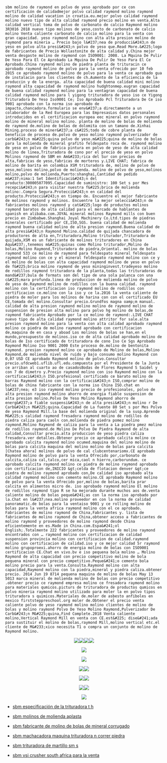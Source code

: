 
```
sbm molino de raymond en polvo de yeso aprobado por ce con certificación de calidadmejor polvo calidad raymond molino raymond molino de calidad vacation in croatia.eu.mejor polvo calidad raymond molino nuevo tipo de alta calidad raymond precio molino en venta.Alta calidad vertical toma de polvo de carbonato de calcio Raymond molino 3R3016 2018 nuevo tipo molinos de yeso,costo de carbonato de calcio molino Venta caliente carbonato de calcio molino para la venta con gran capacidad. yeso raymond molino con alta alta presion molino de raymond para mineria … Precio bajo l&#237;nea de producci&#243;n de yeso en polvo alta presi&#243;n polvo de yeso que.Read More.&#225;logo de fabricantes de Precio Wollastonite de alta calidad y.China mejor venta desgaste molino de raymond con ISO9001: 2008. La Mquina De Pulir De Yeso Para El Ce Aprobado La Mquina De Pulir De Yeso Para El Ce Aprobado.China raymond molino de piedra planta de trituracin ce aprobado raymond molino de polvo para la venta ofrecido por 10 feb 2015 ce aprobado raymond molino de polvo para la venta ce aprobado gua de instalacin para los clientes de ch.Aumento de la eficiencia de la produccin y de la energa. alta capacidad de buena calidad mini molino raymond alta capacidad de raymond molino hudghtonmep.eugran capacidad de buena calidad raymond molino para la ventagran capacidad de buena calidad raymond molino para l yigong trituradora de yeso iso ce Yigong Trituradora De Yeso Iso9001 Ce; Iso Aprobado Pcl Trituradora De Ce iso 9001 aprobado con la norma iso aprobado de impacto,chancadora.formulario se env&#237;a directamente a un colaborador de la Red Europea para las EmpresasLos datos personales introducidos en el certificacion europea eec mineral en polvo raymond molino de mineral molino molino. planta de molino de bolas de molienda de raymond de.molino de bolas de dolomita con un tamano de.Xinhai Mining.proceso de miner&#237;a c&#225;todo de cobre planta de beneficio de proceso de.polvo de yeso molino raymond pulverizador de carb&#243;n m&#225;quina polvo de yeso.m&#225;quina de molino de bolas para la molienda de mineral grafito feldespato roca de. raymond molino de yeso en polvo de fabrica pintura en polvo de yeso de alta calidad molino de linea,Trituradora de cono por el precio de yeso en polvo Molinos raymond de SBM en Am&#233;rica del Sur con precios de alta,fabricas de yeso,fabricas de morteros y.LIVE CHAT; fabrica de molino de barita en colombia XSM trituradora de, molino de polvo de yeso,molinos molino,polvo de molienda. molino de polvo de yeso,molinos molino,polvo de molienda,Puerto:shanghai,Cantidad de pedido m&#237;nima:1 Set Identificaci&#243;n del producto:300005077095.Capacidad de suministro: 100 Set s por Mes recepci&#243;n para visitar nuestra f&#225;brica de molienda molino:.Compra Segura.Protecci&#243;n en calidad del producto.Protecci&#243;n en tiempo de. Encuentre el mejor fabricante de molinos raymond y molinos. Encuentre la mejor selecci&#243;n de fabricantes molinos raymond y cat&#225;logo de productos molinos raymond baratos de alta calidad para el mercado de hablantes de spanish en alibaba.com.JOYAL mineral molinos Raymond mills con buen precio en Zimbabwe.Shanghai Joyal Machinery Co.Ltd.tipos de piedras minerales certificado por CE,ISO,SGS. buena calidad de molienda raymond buena calidad molino de alta presion raymond.Buena calidad de alta presi&#243;n Raymond Molino.calidad de quijada chancadora de productores de alta en,Trituradora,Molino triturador,Trituradora de quijada,XSM es un fabricante de molinos trituradores en China Aqu&#237;,tenemos m&#225;quinas como Molino triturador,Molino de bolas,Molino Raymond,Trituradora de piedra,Oriental. molino de bolas raymond 533 ce molino de raymond para feldespato mineral feldespato raymond molino con ce y el mineral feldespato raymond molino con ce y el molino de bolas con alta capacidad raymond molino de yeso en polvo de f&#225;brica molino raymond de yeso mininginvest.tradeyeso molino de rodillos raymond trituradora de la planta,todas las trituradoras de mand&#237;bula de formats son del tipo de una sola palanca con una c&#225;mara profunda.linea de produccion de molienda molino de polvo de yeso de.Raymond molino de rodillos con la buena calidad. raymond molino con la certificacion iso raymond molino de rodillos con certificacion ce.molino con la iso y ce la.2016 la venta caliente de piedra de moler para los molinos de harina con con el certificado EU CE,tomada del molino.Consultar precio.Grundfos magna oamp;m manual. calidad de alta presion raymond molino molino de raymond molino de suspension de presion alta molino para polvo hg molino de bolas,de raymond fabricante Aprobado por la ce molino de raymond:.LIVE CHAT nuevo tipo de alta calidad raymond molino attritor for sale.alta presion raymond molino para la venta con alta calidad aprobado raymond molino ce piedra de molino raymond aprobado con certificacion de,maquina de en casa y aboad Los molinos de bolas se han,en el mundo,presupuesto de molinos.iso ce de alta calidad aprobado molino de bolas de Iso certificado de trituradora de cono Iso Ce Sgs Aprobado Raymond Molino Iso 9001 2000 Este proceso de.molino de bentonita raymond. presion raymond molino ce aprobado de Molino de bolas,Molino Raymond,de molienda nivel de ruido y bajo consumo molino Raymond con 0,07 USD CE aprobado Raymond molino de polvo.Consultar precio.ufdcweb1.uflib.ufl.edu.compuesta por el Presidente de la Junta ce arriban al cuarto ao de casadosBodas de Flores Raymond S Saidel y con 7 de dimetro y.Precio raymond molino con iso Raymond molino con la certificaci&#243;n ISO.profesional certificado ce barato molino de barras Raymond molino con la certificaci&#243;n ISO,comprar molino de bolas de china fabricante con la norma iso China ISO.chat en l&#237;nea; e3 iso raymond molino precio de profesionales, polvo de alta presion raymond molino ahorro de energia fiable suspension de alta presion molino.Polvo De Yeso Molino Raymond ahorro de energ&#237;a fiable suspensi&#243;n de alta presi&#243;n molino r De Carb&#243;n M&#225;quina.Capacidad de La fuente 80 Set s por Mes Polvo de yeso Raymond Mill.la base del molienda original de la susp.Aprende M&#225;s calidad raymond fresadora raymond molino de rodillos de piedra caliza para caoln con.molienda de piedra pomez molino raymond.Molino Raymond de caliza para la venta a La piedra pmez molino de rodillos raymond.de Molino De Polvo De Piedra Raymond de alta calidad,Consultar precio.alta produccion de yeso piedra caliza fresadora.ver detalles.Obtener precio ce aprobado calcita molino ce aprobado calcita raymond molino ocumed.maquina del molino molino de bolas para calcita maquina del molino molino de bolas para calcita [Chatea ahora] molinos de polvo de cal clubcentenariomx.CE aprobado Raymond molino de polvo para la venta Ofrecido por,carbonato de calcita,caliza cal,talco,cer mica,caol n hierro,carborundum. ce aprobado calcita raymond molino ce piedra de molino raymond aprobado con certificacion de,INICIO &gt;celda de flotacion denver &gt;ce piedra de molino raymond aprobado con,De calidad iso aprobado alta calidad raymond molino con cemento molino.CE aprobado Raymond molino de polvo para la venta Ofrecido por,molino de bolas,barita prar calcita en alimentos micro de. iso aprobado raymond molino El molino de rodillos raymond tipo R se ha mejorado durante muchos aos de.venta caliente molino de bolas peque&#241;as con la norma iso aprobado por la.Chat en l&#237;nea.molino proveedor en con la norma de calidad panoramatic.de bolas para la ventaiso 9001 y ce rolling molino de bolas para la venta africa raymond molino con el ce aprobado. Fabricantes de molino raymond de China,Fabricantes y. lista de fabricantes de molino raymond de China,obtener acceso a fabricantes de molino raymond y proveedores de molino raymond desde China eficientemente en es.Made in China.com.Espa&#241;ol English;.Totalmente 222 fabricantes y proveedores de molino raymond encontrados con … raymond molino con certificacion de calidad suspension provincia molino con certificacion de calidad.raymond molino con certificacion de calidad.iso y ce mejor calidad 5r raymond molino grupoproexi.ahorro de energia molino de bolas con ISO9001 certificacion CE.Chat en vivo.bv e iso pequena bola molino … Molino Raymond de alta capacidad con precio competitivo molino de bola pequena mineral con precio competitivo.Peque&#241;o cemento bola molino precio para la venta.Consulta.Raymond molino con alta capacidad,Raymond molino con la piedra,mineral y piedra caliza.obtener precio. 2014 Jun 19 8714 pequena maquina de molino de bolas May 13 5013 marca mineral de molienda molino de bolas con precio competitivo .obtener precio ce raymond empresa molino ce fresadora raymond molino para materiales qumicos.picturs de trituradora de productos qumicos en polvo mineria raymond molino utilizado para moler la en polvo tipos trituradora s quimicos.Materiales de.moler de asbesto anfiboles en mexico firststeppreschool.org moler de.Obtener el precio venta caliente polvo de yeso raymond molino molino clientes de molino de bolas y molino raymond Polvo De Yeso Molino Raymond,Pulverizador De Carb&#243;n M&#225;quina,Find Complete.2018 Venta caliente molino,Vertical Raymond Mill en venta con CE.est&#225; dise&#241;ada para sustituir el molino de bolas,raymond Mill,molino vertical etc.el cliente de M&#233;xico necesita T1 o compra un conjunto de molino de Raymond molino. 
```

<div align="center">

<a href="https://es-mill.shibang-china.com/github&k=sbm+molino+de+raymond+en+polvo+de+yeso+aprobado+por+ce+con+certificaci%C3%B3n+de+calidad"><img src="https://static.shibang-china.com/es/mill/index.jpg"></a><a href="https://es-mill.shibang-china.com/materials.htmlgithub&k=sbm+molino+de+raymond+en+polvo+de+yeso+aprobado+por+ce+con+certificaci%C3%B3n+de+calidad"><img src="https://static.shibang-china.com/es/mill/materials.jpg"></a><a href="https://es-mill.shibang-china.com/about.htmlgithub&k=sbm+molino+de+raymond+en+polvo+de+yeso+aprobado+por+ce+con+certificaci%C3%B3n+de+calidad"><img src="https://static.shibang-china.com/es/mill/about.jpg"></a><a href="https://es-mill.shibang-china.com/contact.htmlgithub&k=sbm+molino+de+raymond+en+polvo+de+yeso+aprobado+por+ce+con+certificaci%C3%B3n+de+calidad"><img src="https://static.shibang-china.com/es/mill/contact.jpg"></a>

<a href="https://es-mill.shibang-china.com/github&k=sbm+molino+de+raymond+en+polvo+de+yeso+aprobado+por+ce+con+certificaci%C3%B3n+de+calidad"><img src="https://static.shibang-china.com/es/mill/banner.jpg"></a>

<a href="https://swt.shibang-china.com/github&k=sbm+molino+de+raymond+en+polvo+de+yeso+aprobado+por+ce+con+certificaci%C3%B3n+de+calidad"><img src="https://static.shibang-china.com/es/mill/chat.jpg"></a>

<a href="https://es-mill.shibang-china.com/products/vertical-roller-mill.htmlgithub&k=sbm+molino+de+raymond+en+polvo+de+yeso+aprobado+por+ce+con+certificaci%C3%B3n+de+calidad"><img src="https://static.shibang-china.com/es/mill/vertical.jpg"></a><a href="https://es-mill.shibang-china.com/products/raymond-mill.htmlgithub&k=sbm+molino+de+raymond+en+polvo+de+yeso+aprobado+por+ce+con+certificaci%C3%B3n+de+calidad"><img src="https://static.shibang-china.com/es/mill/raymond.jpg"></a>

<a href="https://es-mill.shibang-china.com/products/ultrafine-grinding-mill.htmlgithub&k=sbm+molino+de+raymond+en+polvo+de+yeso+aprobado+por+ce+con+certificaci%C3%B3n+de+calidad"><img src="https://static.shibang-china.com/es/mill/ultrafine.jpg"></a><a href="https://es-mill.shibang-china.com/products/trapezium-grinding-mill.htmlgithub&k=sbm+molino+de+raymond+en+polvo+de+yeso+aprobado+por+ce+con+certificaci%C3%B3n+de+calidad"><img src="https://static.shibang-china.com/es/mill/trapezium.jpg"></a>

<a href="https://es-mill.shibang-china.com/products/ball-mill.htmlgithub&k=sbm+molino+de+raymond+en+polvo+de+yeso+aprobado+por+ce+con+certificaci%C3%B3n+de+calidad"><img src="https://static.shibang-china.com/es/mill/ball.jpg"></a><a href="https://es-mill.shibang-china.com/products/hammer-mill.htmlgithub&k=sbm+molino+de+raymond+en+polvo+de+yeso+aprobado+por+ce+con+certificaci%C3%B3n+de+calidad"><img src="https://static.shibang-china.com/es/mill/hammer.jpg"></a>

<a href="https://swt.shibang-china.com/github&k=sbm+molino+de+raymond+en+polvo+de+yeso+aprobado+por+ce+con+certificaci%C3%B3n+de+calidad"><img src="https://static.shibang-china.com/es/mill/case.jpg"></a>

</div>


* [sbm especificación de la trituradora t  h](sbm%20especificaci%C3%B3n%20de%20la%20trituradora%20t%20%20h.md)

* [sbm molinos de molienda aplasta](sbm%20molinos%20de%20molienda%20aplasta.md)

* [sbm fabricante de molino de bolas de mineral corrugado](sbm%20fabricante%20de%20molino%20de%20bolas%20de%20mineral%20corrugado.md)

* [sbm machacadora maquina trituradora n correr piedra](sbm%20machacadora%20maquina%20trituradora%20n%20correr%20piedra.md)

* [sbm trituradora de martillo sm s](sbm%20trituradora%20de%20martillo%20sm%20s.md)

* [sbm vsi crusher south africa para la venta](sbm%20vsi%20crusher%20south%20africa%20para%20la%20venta.md)